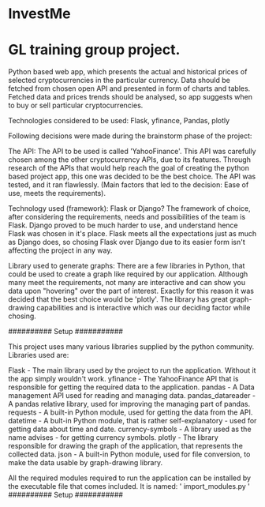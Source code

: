# InvestMe
# GL training group project. 

Python based web app, which presents the actual and historical prices of selected cryptocurrencies in the particular currency. 
Data should be fetched from chosen open API and presented in form of charts and tables. 
Fetched data and prices trends should be analysed, so app suggests when to buy or sell particular cryptocurrencies. 

Technologies considered to be used: Flask, yfinance, Pandas, plotly

Following decisions were made during the brainstorm phase of the project:

The API:
The API to be used is called 'YahooFinance'. This API was carefully chosen among the other cryptocurrency APIs, due to its features. Through research of the APIs that would help reach the goal of creating the python based project app, this one was decided to be the best choice. The API was tested, and it ran flawlessly. (Main factors that led to the decision: Ease of use, meets the requirements).

Technology used (framework):
Flask or Django? The framework of choice, after considering the requirements, needs and possibilities of the team is Flask. Django proved to be much harder to use, and understand hence Flask was chosen in it's place. Flask meets all the expectations just as much as Django does, so chosing Flask over Django due to its easier form isn't affecting the project in any way.

Library used to generate graphs:
There are a few libraries in Python, that could be used to create a graph like required by our application. Although many meet the requirements, not many are interactive and can show you data upon "hovering" over the part of interest. Exactly for this reason it was decided that the best choice would be 'plotly'. The library has great graph-drawing capabilities and is interactive which was our deciding factor while chosing.

########## Setup ###########


This project uses many various libraries supplied by the python community. Libraries used are:

Flask - The main library used by the project to run the application. Without it the app simply wouldn't work.
yfinance - The YahooFinance API that is responsible for getting the required data to the application.
pandas - A Data management API used for reading and managing data.
pandas_datareader - A pandas relative library, used for improving the managing part of pandas.
requests - A built-in Python module, used for getting the data from the API.
datetime - A bult-in Python module, that is rather self-explanatory - used for getting data about time and date.
currency-symbols - A library used as the name advises - for getting currency symbols.
plotly - The library responsible for drawing the graph of the application, that represents the collected data.
json - A built-in Python module, used for file conversion, to make the data usable by graph-drawing library.

All the required modules required to run the application can be installed by the executable file that comes included. 
It is named: ' import_modules.py '
########## Setup ###########
